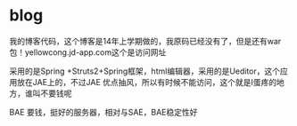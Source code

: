 # blog
我的博客代码，这个博客是14年上学期做的，我原码已经没有了，但是还有war包！yellowcong.jd-app.com这个是访问网址


采用的是Spring +Struts2+Spring框架，html编辑器，采用的是Ueditor，这个应用放在JAE上的，不过JAE 优点抽风，所以有时候不能访问，这个就是I蛋疼的地方，谁叫不要钱呢

BAE 要钱，挺好的服务器，相对与SAE，BAE稳定性好
